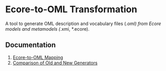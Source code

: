 # Ecore-to-OML Transformation
A tool to generate OML description and vocabulary files (*.oml) from Ecore models and metamodels (*.xmi, *.ecore).


## Documentation
1. [Ecore-to-OML Mapping](docs/ecore_to_oml_mapping.md)
2. [Comparison of Old and New Generators](docs/comparison_of%20_old_and_new_generators.md)

